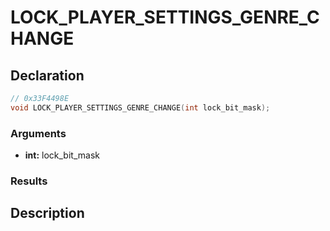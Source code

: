 # LOCK_PLAYER_SETTINGS_GENRE_CHANGE

## Declaration
```cpp
// 0x33F4498E
void LOCK_PLAYER_SETTINGS_GENRE_CHANGE(int lock_bit_mask);
```

### Arguments
- **int:** lock_bit_mask

### Results

## Description
